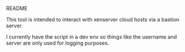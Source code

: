 README

This tool is intended to interact with xenserver cloud hosts via a bastion 
server.

I currently have the script in a dev env so things like the username and server
are only used for logging purposes.
